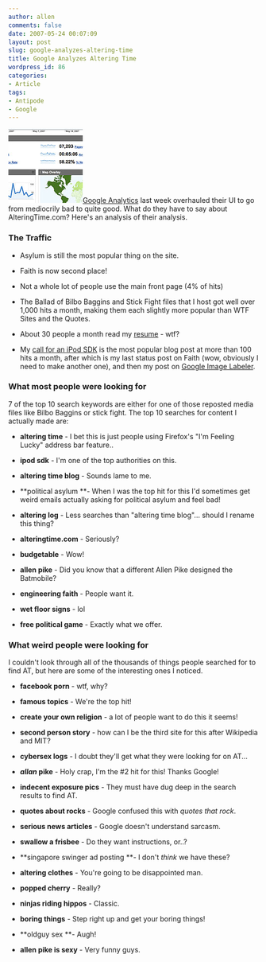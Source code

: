 ```yaml
---
author: allen
comments: false
date: 2007-05-24 00:07:09
layout: post
slug: google-analyzes-altering-time
title: Google Analyzes Altering Time
wordpress_id: 86
categories:
- Article
tags:
- Antipode
- Google
---
```


![A glimpse of Google Analytics.](/images/wp-uploads/2007/05/analytics.jpg)[Google Analytics](http://www.google.com/analytics/) last week overhauled their UI to go from mediocrily bad to quite good. What do they have to say about AlteringTime.com? Here's an analysis of their analysis.


### The Traffic





* Asylum is still the most popular thing on the site.

* Faith is now second place!

* Not a whole lot of people use the main front page (4% of hits)

* The Ballad of Bilbo Baggins and Stick Fight files that I host got well over 1,000 hits a month, making them each slightly more popular than WTF Sites and the Quotes.

* About 30 people a month read my [resume](http://www.alteringtime.com/allen/resume.php) - wtf?

* My [call for an iPod SDK](http://www.alteringtime.com/log/archives/96) is the most popular blog post at more than 100 hits a month, after which is my last status post on Faith (wow, obviously I need to make another one), and then my post on [Google Image Labeler](http://www.alteringtime.com/log/archives/88).




### What most people were looking for


7 of the top 10 search keywords are either for one of those reposted media files like Bilbo Baggins or stick fight. The top 10 searches for content I actually made are:



* **altering time** - I bet this is just people using Firefox's "I'm Feeling Lucky" address bar feature..

* **ipod sdk** - I'm one of the top authorities on this.

* **altering time blog** - Sounds lame to me.

* **political asylum **- When I was the top hit for this I'd sometimes get weird emails actually asking for political asylum and feel bad!

* **altering log** - Less searches than "altering time blog"... should I rename this thing?

* **alteringtime.com** - Seriously?

* **budgetable** - Wow!

* **allen pike** - Did you know that a different Allen Pike designed the Batmobile?

* **engineering faith** - People want it.

* **wet floor signs** - lol

* **free political game** - Exactly what we offer.




### What weird people were looking for


I couldn't look through all of the thousands of things people searched for to find AT, but here are some of the interesting ones I noticed.



* **facebook porn** - wtf, why?

* **famous topics** - We're the top hit!

* **create your own religion** - a lot of people want to do this it seems!

* **second person story** - how can I be the third site for this after Wikipedia and MIT?

* **cybersex logs** - I doubt they'll get what they were looking for on AT...

* **_allan_ pike** - Holy crap, I'm the #2 hit for this! Thanks Google!

* **indecent exposure pics** - They must have dug deep in the search results to find AT.

* **quotes about rocks** - Google confused this with _quotes that rock_.

* **serious news articles** - Google doesn't understand sarcasm.

* **swallow a frisbee** - Do they want instructions, or..?

* **singapore swinger ad posting **- I don't _think_ we have these?

* **altering clothes** - You're going to be disappointed man.

* **popped cherry** - Really?

* **ninjas riding hippos** - Classic.

* **boring things** - Step right up and get your boring things!

* **oldguy sex **- Augh!

* **allen pike is sexy** - Very funny guys.


